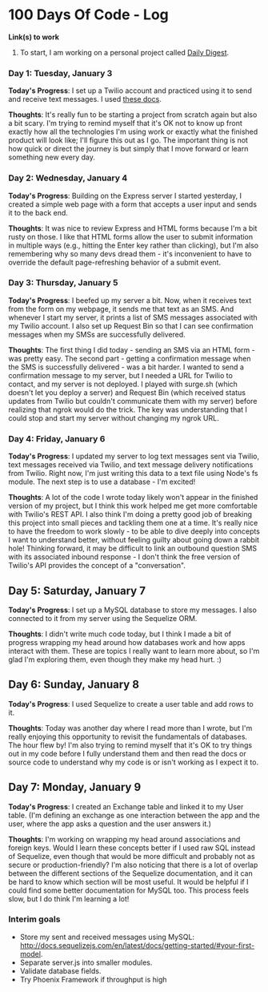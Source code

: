 # 100 Days Of Code - Log

**Link(s) to work**
1. To start, I am working on a personal project called [Daily Digest](https://github.com/IsaacDurand/daily-digest).

### Day 1: Tuesday, January 3

**Today's Progress**: I set up a Twilio account and practiced using it to send and receive text messages. I used [these docs](https://www.twilio.com/docs/quickstart/node/programmable-sms
).

**Thoughts**: It's really fun to be starting a project from scratch again but also a bit scary. I'm trying to remind myself that it's OK not to know up front exactly how all the technologies I'm using work or exactly what the finished product will look like; I'll figure this out as I go. The important thing is not how quick or direct the journey is but simply that I move forward or learn something new every day.

### Day 2: Wednesday, January 4

**Today's Progress**: Building on the Express server I started yesterday, I created a simple web page with a form that accepts a user input and sends it to the back end.

**Thoughts**: It was nice to review Express and HTML forms because I'm a bit rusty on those. I like that HTML forms allow the user to submit information in multiple ways (e.g., hitting the Enter key rather than clicking), but I'm also remembering why so many devs dread them - it's inconvenient to have to override the default page-refreshing behavior of a submit event.

### Day 3: Thursday, January 5

**Today's Progress**: I beefed up my server a bit. Now, when it receives text from the form on my webpage, it sends me that text as an SMS. And whenever I start my server, it prints a list of SMS messages associated with my Twilio account. I also set up Request Bin so that I can see confirmation messages when my SMSs are successfully delivered.

**Thoughts**: The first thing I did today - sending an SMS via an HTML form - was pretty easy. The second part - getting a confirmation message when the SMS is successfully delivered - was a bit harder. I wanted to send a confirmation message to my server, but I needed a URL for Twilio to contact, and my server is not deployed. I played with surge.sh (which doesn't let you deploy a server) and Request Bin (which received status updates from Twilio but couldn't communicate them with my server) before realizing that ngrok would do the trick. The key was understanding that I could stop and start my server without changing my ngrok URL.

### Day 4: Friday, January 6

**Today's Progress**: I updated my server to log text messages sent via Twilio, text messages received via Twilio, and text message delivery notifications from Twilio. Right now, I'm just writing this data to a text file using Node's fs module. The next step is to use a database - I'm excited!

**Thoughts**: A lot of the code I wrote today likely won't appear in the finished version of my project, but I think this work helped me get more comfortable with Twilio's REST API. I also think I'm doing a pretty good job of breaking this project into small pieces and tackling them one at a time. It's really nice to have the freedom to work slowly - to be able to dive deeply into concepts I want to understand better, without feeling guilty about going down a rabbit hole! Thinking forward, it may be difficult to link an outbound question SMS with its associated inbound response - I don't think the free version of Twilio's API provides the concept of a "conversation".

## Day 5: Saturday, January 7

**Today's Progress**: I set up a MySQL database to store my messages. I also connected to it from my server using the Sequelize ORM.

**Thoughts**: I didn't write much code today, but I think I made a bit of progress wrapping my head around how databases work and how apps interact with them. These are topics I really want to learn more about, so I'm glad I'm exploring them, even though they make my head hurt. :)

## Day 6: Sunday, January 8

**Today's Progress**: I used Sequelize to create a user table and add rows to it.

**Thoughts**: Today was another day where I read more than I wrote, but I'm really enjoying this opportunity to revisit the fundamentals of databases. The hour flew by! I'm also trying to remind myself that it's OK to try things out in my code before I fully understand them and then read the docs or source code to understand why my code is or isn't working as I expect it to.

## Day 7: Monday, January 9

**Today's Progress**: I created an Exchange table and linked it to my User table. (I'm defining an exchange as one interaction between the app and the user, where the app asks a question and the user answers it.)

**Thoughts**: I'm working on wrapping my head around associations and foreign keys. Would I learn these concepts better if I used raw SQL instead of Sequelize, even though that would be more difficult and probably not as secure or production-friendly? I'm also noticing that there is a lot of overlap between the different sections of the Sequelize documentation, and it can be hard to know which section will be most useful. It would be helpful if I could find some better documentation for MySQL too. This process feels slow, but I do think I'm learning a lot! 

### Interim goals
* Store my sent and received messages using MySQL: http://docs.sequelizejs.com/en/latest/docs/getting-started/#your-first-model.
* Separate server.js into smaller modules.
* Validate database fields.
* Try Phoenix Framework if throughput is high
